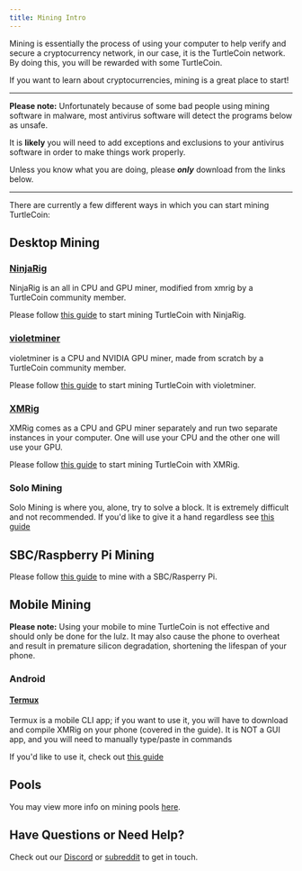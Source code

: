 ```yaml
---
title: Mining Intro
---
```


Mining is essentially the process of using your computer to help verify and secure a cryptocurrency network, in our case, it is the TurtleCoin network. By doing this, you will be rewarded with some TurtleCoin.

If you want to learn about cryptocurrencies, mining is a great place to start!

---

**Please note:** Unfortunately because of some bad people using mining software in malware, most antivirus software will detect the programs below as unsafe.

It is **likely** you will need to add exceptions and exclusions to your antivirus software in order to make things work properly.

Unless you know what you are doing, please ***only*** download from the links below.

---

There are currently a few different ways in which you can start mining TurtleCoin:

## Desktop Mining

### [NinjaRig](https://github.com/turtlecoin/ninjarig)

NinjaRig is an all in CPU and GPU miner, modified from xmrig by a TurtleCoin community member.

Please follow [this guide](NinjaRig-Guide) to start mining TurtleCoin with NinjaRig.

### [violetminer](https://github.com/turtlecoin/violetminer)

violetminer is a CPU and NVIDIA GPU miner, made from scratch by a TurtleCoin community member.

Please follow [this guide](violetminer-Guide) to start mining TurtleCoin with violetminer.

### [XMRig](https://github.com/xmrig/xmrig)

XMRig comes as a CPU and GPU miner separately and run two separate instances in your computer. One will use your CPU and the other one will use your GPU.

Please follow [this guide](XMRIG-Guide) to start mining TurtleCoin with XMRig.

### Solo Mining

Solo Mining is where you, alone, try to solve a block. It is extremely difficult and not recommended. If you'd like to give it a hand regardless see [this guide](CPU-Solo-Mining)

## SBC/Raspberry Pi Mining

Please follow [this guide](Mining-with-SBC) to mine with a SBC/Rasperry Pi.

## Mobile Mining

**Please note:** Using your mobile to mine TurtleCoin is not effective and should only be done for the lulz. It may also cause the phone to overheat and result in premature silicon degradation, shortening the lifespan of your phone.    

### Android

#### [Termux](https://play.google.com/store/apps/details?id=com.termux&hl=en_US)

Termux is a mobile CLI app; if you want to use it, you will have to download and compile XMRig on your phone (covered in the guide).
It is NOT a GUI app, and you will need to manually type/paste in commands

If you'd like to use it, check out [this guide](Using-Termux)

## Pools

You may view more info on mining pools [here](Pools).

## Have Questions or Need Help?

Check out our [Discord](http://chat.turtlecoin.lol) or [subreddit](https://www.reddit.com/r/TRTL/) to get in touch.
